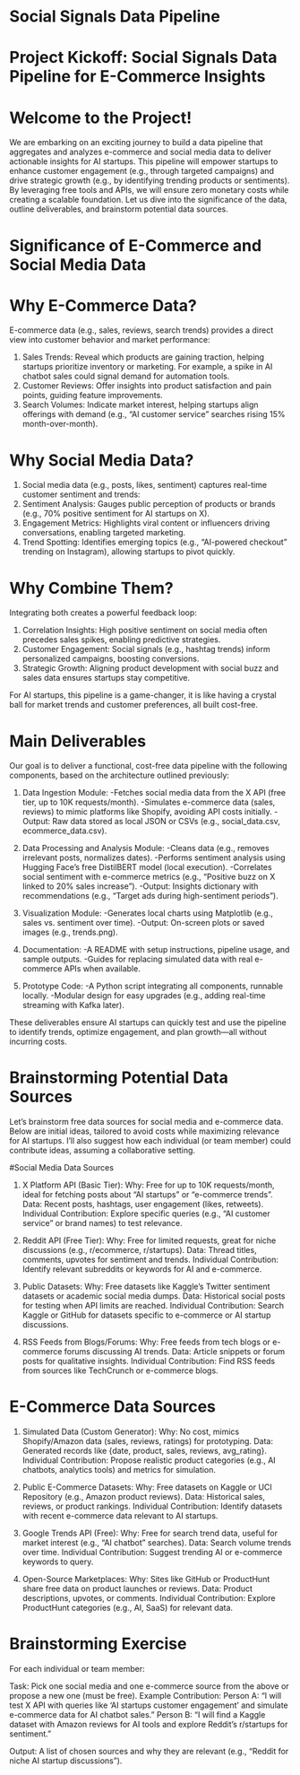 # Social Signals Data Pipeline

# Project Kickoff: Social Signals Data Pipeline for E-Commerce Insights
# Welcome to the Project!
We are embarking on an exciting journey to build a data pipeline that aggregates and analyzes e-commerce and social media data to deliver actionable insights for AI startups. This pipeline will empower startups to enhance customer engagement (e.g., through targeted campaigns) and drive strategic growth (e.g., by identifying trending products or sentiments). By leveraging free tools and APIs, we will ensure zero monetary costs while creating a scalable foundation. Let us dive into the significance of the data, outline deliverables, and brainstorm potential data sources.

# Significance of E-Commerce and Social Media Data
# Why E-Commerce Data?
E-commerce data (e.g., sales, reviews, search trends) provides a direct view into customer behavior and market performance:

1. Sales Trends: Reveal which products are gaining traction, helping startups prioritize inventory or marketing. For example, a spike in AI chatbot sales could signal demand for automation tools.
2. Customer Reviews: Offer insights into product satisfaction and pain points, guiding feature improvements.
3. Search Volumes: Indicate market interest, helping startups align offerings with demand (e.g., “AI customer service” searches rising 15% month-over-month).

# Why Social Media Data?
1. Social media data (e.g., posts, likes, sentiment) captures real-time customer sentiment and trends:
2. Sentiment Analysis: Gauges public perception of products or brands (e.g., 70% positive sentiment for AI startups on X).
3. Engagement Metrics: Highlights viral content or influencers driving conversations, enabling targeted marketing.
4. Trend Spotting: Identifies emerging topics (e.g., “AI-powered checkout” trending on Instagram), allowing startups to pivot quickly.

# Why Combine Them?
Integrating both creates a powerful feedback loop:
1. Correlation Insights: High positive sentiment on social media often precedes sales spikes, enabling predictive strategies.
2. Customer Engagement: Social signals (e.g., hashtag trends) inform personalized campaigns, boosting conversions.
3. Strategic Growth: Aligning product development with social buzz and sales data ensures startups stay competitive.

For AI startups, this pipeline is a game-changer, it is like having a crystal ball for market trends and customer preferences, all built cost-free.

# Main Deliverables
Our goal is to deliver a functional, cost-free data pipeline with the following components, based on the architecture outlined previously:

1. Data Ingestion Module:
-Fetches social media data from the X API (free tier, up to 10K requests/month).
-Simulates e-commerce data (sales, reviews) to mimic platforms like Shopify, avoiding API costs initially.
-Output: Raw data stored as local JSON or CSVs (e.g., social_data.csv, ecommerce_data.csv).

2. Data Processing and Analysis Module:
-Cleans data (e.g., removes irrelevant posts, normalizes dates).
-Performs sentiment analysis using Hugging Face’s free DistilBERT model (local execution).
-Correlates social sentiment with e-commerce metrics (e.g., “Positive buzz on X linked to 20% sales increase”).
-Output: Insights dictionary with recommendations (e.g., “Target ads during high-sentiment periods”).

3. Visualization Module:
-Generates local charts using Matplotlib (e.g., sales vs. sentiment over time).
-Output: On-screen plots or saved images (e.g., trends.png).

4. Documentation:
-A README with setup instructions, pipeline usage, and sample outputs.
-Guides for replacing simulated data with real e-commerce APIs when available.

5. Prototype Code:
-A Python script integrating all components, runnable locally.
-Modular design for easy upgrades (e.g., adding real-time streaming with Kafka later).

These deliverables ensure AI startups can quickly test and use the pipeline to identify trends, optimize engagement, and plan growth—all without incurring costs.

# Brainstorming Potential Data Sources
Let’s brainstorm free data sources for social media and e-commerce data. Below are initial ideas, tailored to avoid costs while maximizing relevance for AI startups. I’ll also suggest how each individual (or team member) could contribute ideas, assuming a collaborative setting.

#Social Media Data Sources

1. X Platform API (Basic Tier):
Why: Free for up to 10K requests/month, ideal for fetching posts about “AI startups” or “e-commerce trends”.
Data: Recent posts, hashtags, user engagement (likes, retweets).
Individual Contribution: Explore specific queries (e.g., “AI customer service” or brand names) to test relevance.

2. Reddit API (Free Tier):
Why: Free for limited requests, great for niche discussions (e.g., r/ecommerce, r/startups).
Data: Thread titles, comments, upvotes for sentiment and trends.
Individual Contribution: Identify relevant subreddits or keywords for AI and e-commerce.

3. Public Datasets:
Why: Free datasets like Kaggle’s Twitter sentiment datasets or academic social media dumps.
Data: Historical social posts for testing when API limits are reached.
Individual Contribution: Search Kaggle or GitHub for datasets specific to e-commerce or AI startup discussions.

3. RSS Feeds from Blogs/Forums:
Why: Free feeds from tech blogs or e-commerce forums discussing AI trends.
Data: Article snippets or forum posts for qualitative insights.
Individual Contribution: Find RSS feeds from sources like TechCrunch or e-commerce blogs.

# E-Commerce Data Sources

1. Simulated Data (Custom Generator):
Why: No cost, mimics Shopify/Amazon data (sales, reviews, ratings) for prototyping.
Data: Generated records like {date, product, sales, reviews, avg_rating}.
Individual Contribution: Propose realistic product categories (e.g., AI chatbots, analytics tools) and metrics for simulation.

2. Public E-Commerce Datasets:
Why: Free datasets on Kaggle or UCI Repository (e.g., Amazon product reviews).
Data: Historical sales, reviews, or product rankings.
Individual Contribution: Identify datasets with recent e-commerce data relevant to AI startups.

3. Google Trends API (Free):
Why: Free for search trend data, useful for market interest (e.g., “AI chatbot” searches).
Data: Search volume trends over time.
Individual Contribution: Suggest trending AI or e-commerce keywords to query.

4. Open-Source Marketplaces:
Why: Sites like GitHub or ProductHunt share free data on product launches or reviews.
Data: Product descriptions, upvotes, or comments.
Individual Contribution: Explore ProductHunt categories (e.g., AI, SaaS) for relevant data.

# Brainstorming Exercise
For each individual or team member:

Task: Pick one social media and one e-commerce source from the above or propose a new one (must be free).
Example Contribution:
Person A: “I will test X API with queries like ‘AI startups customer engagement’ and simulate e-commerce data for AI chatbot sales.”
Person B: “I will find a Kaggle dataset with Amazon reviews for AI tools and explore Reddit’s r/startups for sentiment.”

Output: A list of chosen sources and why they are relevant (e.g., “Reddit for niche AI startup discussions”).
